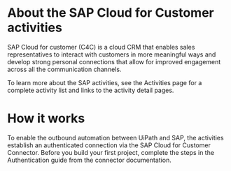 ﻿# About the SAP Cloud for Customer activities

SAP Cloud for customer (C4C) is a cloud CRM that enables sales representatives to interact with customers in more meaningful ways and develop strong personal connections that allow for improved engagement across all the communication channels.

To learn more about the SAP activities, see the Activities page for a complete activity list and links to the activity detail pages.

# How it works

To enable the outbound automation between UiPath and SAP, the activities establish an authenticated connection via the SAP Cloud for Customer Connector. Before you build your first project, complete the steps in the Authentication guide from the connector documentation.
